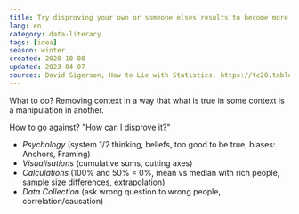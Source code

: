 ```yaml
---
title: Try disproving your own or someone elses results to become more data-driven
lang: en
category: data-literacy
tags: [idea]
season: winter
created: 2020-10-08
updated: 2023-04-07
sources: David Sigerson, How to Lie with Statistics, https://tc20.tableau.com/episodes/how-lie-statistics-108
---
```


What to do? Removing context in a way that what is true in some context is a manipulation in another.

How to go against? "How can I disprove it?"

- *Psychology* (system 1/2 thinking, beliefs, too good to be true, biases: Anchors, Framing)
- *Visualisations* (cumulative sums, cutting axes)
- *Calculations* (100% and 50% = 0%, mean vs median with rich people, sample size differences, extrapolation)
- *Data Collection* (ask wrong question to wrong people, correlation/causation)
